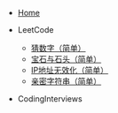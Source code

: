 - [Home](/)

- LeetCode

  - [猜数字（简单）](/leetcode/猜数字（简单）.md)
  - [宝石与石头（简单）](/leetcode/宝石与石头（简单）.md)
  - [IP地址无效化（简单）](/leetcode/IP地址无效化（简单）.md)
  - [亲密字符串（简单）](/leetcode/亲密字符串（简单）.md)

- CodingInterviews
